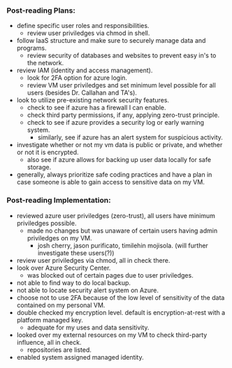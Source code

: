 ### Post-reading Plans: 
- define specific user roles and responsibilities.
    - review user priviledges via chmod in shell.
- follow IaaS structure and make sure to securely manage data and programs.
    - review security of databases and websites to prevent easy in's to the network.
- review IAM (identity and access management).
    - look for 2FA option for azure login.
    - review VM user priviledges and set minimum level possible for all users (besides Dr. Callahan and TA's).
- look to utilize pre-existing network security features.
    - check to see if azure has a firewall I can enable.
    - check third party permissions, if any, applying zero-trust principle.
    - check to see if azure provides a security log or early warning system.
        - similarly, see if azure has an alert system for suspicious activity.
- investigate whether or not my vm data is public or private, and whether or not it is encrypted.
    - also see if azure allows for backing up user data locally for safe storage.
- generally, always prioritize safe coding practices and have a plan in case someone is able to gain access to sensitive data on my VM.

### Post-reading Implementation:
- reviewed azure user priviledges (zero-trust), all users have minimum priviledges possible.
    - made no changes but was unaware of certain users having admin priviledges on my VM.
        - josh cherry, jason purificato, timilehin mojisola. (will further investigate these users(?))
- review user priviledges via chmod, all in check there.
- look over Azure Security Center.
    - was blocked out of certain pages due to user priviledges.
- not able to find way to do local backup.
- not able to locate security alert system on Azure.
- choose not to use 2FA because of the low level of sensitivity of the data contained on my personal VM.
- double checked my encryption level. default is encryption-at-rest with a platform managed key.
    - adequate for my uses and data sensitivity.
- looked over my external resources on my VM to check third-party influence, all in check. 
    - repositories are listed.
- enabled system assigned managed identity.